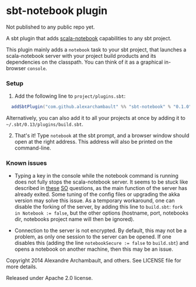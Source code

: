 sbt-notebook plugin
========

Not published to any public repo yet.

A sbt plugin that adds [scala-notebook](https://github.com/Bridgewater/scala-notebook) capabilities to any sbt project.

This plugin mainly adds a `notebook` task to your sbt project, that launches a scala-notebook server with your project build products and its dependencies on the classpath. You can think of it as a graphical in-browser `console`.

### Setup

1. Add the following line to `project/plugins.sbt`:
```scala
  addSbtPlugin("com.github.alexarchambault" %% "sbt-notebook" % "0.1.0")
```
Alternatively, you can also add it to all your projects at once by adding it to `~/.sbt/0.13/plugins/build.sbt`.

2. That's it! Type `notebook` at the sbt prompt, and a browser window should open at the right address. This address will also be printed on the command-line.

### Known issues

* Typing a key in the console while the notebook command is running does not fully stops the scala-notebook server. It seems to be stuck like described in [these](http://stackoverflow.com/questions/18748758/akka-application-cant-exit-the-application-after-shutting-down-actor-system) [SO](http://stackoverflow.com/questions/17669250/how-to-shut-down-the-dispatcher-thread-in-akka-actorsystem) questions, as the main function of the server has already exited. Some tuning of the config files or upgrading the akka version may solve this issue. As a temporary workaround, one can disable the forking of the server, by adding this line to `build.sbt`: `fork in Notebook := false`, but the other options (hostname, port, notebooks dir, notebooks project name will then be ignored).

* Connection to the server is not encrypted. By default, this may not be a problem, as only one session to the server can be opened. If one disables this (adding the line `notebookSecure := false` to `build.sbt`) and opens a notebook on another machine, then this may be an issue.

Copyright 2014 Alexandre Archambault, and others. See LICENSE file for more details.

Released under Apache 2.0 license.
